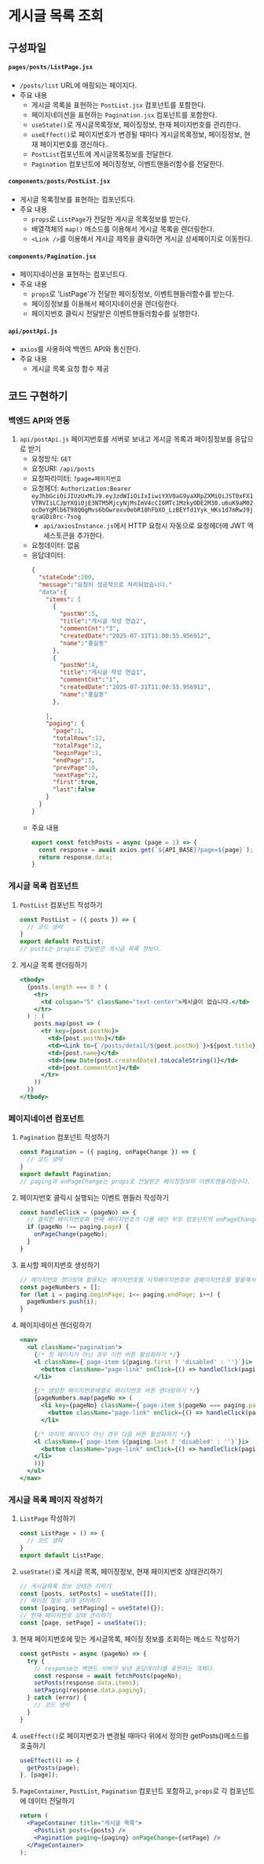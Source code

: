 # 게시글 목록 조회

## 구성파일
#### `pages/posts/ListPage.jsx`
- `/posts/list` URL에 매핑되는 페이지다.
- 주요 내용
  - 게시글 목록을 표현하는 `PostList.jsx` 컴포넌트를 포함한다.
  - 페이지네이션을 표현하는 `Pagination.jsx` 컴포넌트를 포함한다.
  - `useState()`로 게시글목록정보, 페이징정보, 현재 페이지번호를 관리한다.
  - `useEffect()`로 페이지번호가 변경될 때마다 게시글목록정보, 페이징정보, 현재 페이지번호를 갱신하다..
  - `PostList`컴포넌트에 게시글목록정보를 전달한다.
  - `Pagination` 컴포넌트에 페이징정보, 이벤트핸들러함수를 전달한다.
#### `components/posts/PostList.jsx`
- 게시글 목록정보를 표현하는 컴포넌트다.
- 주요 내용
  - `props`로 `ListPage`가 전달한 게시글 목록정보를 받는다.
  - 배열객체의 `map()` 메소드를 이용해서 게시글 목록을 렌더링한다.
  - `<Link />`를 이용해서 게시글 제목을 클릭하면 게시글 상세페이지로 이동한다.
#### `components/Pagination.jsx`
- 페이지네이션을 표현하는 컴포넌트다.
- 주요 내용
  - `props`로 'ListPage'가 전달한 페이징정보, 이벤트핸들러함수를 받는다.
  - 페이징정보를 이용해서 페이지네이션을 렌더링한다.
  - 페이지번호 클릭시 전달받은 이벤트핸들러함수를 실행한다.
#### `api/postApi.js`
- `axios`를 사용하여 백엔드 API와 통신한다.
- 주요 내용
  - 게시글 목록 요청 함수 제공

## 코드 구현하기
### 백엔드 API와 연동
1. `api/postApi.js` 페이지번호를 서버로 보내고 게시글 목록과 페이징정보를 응답으로 받기
   - 요청방식: `GET`
   - 요청URI: `/api/posts`
   - 요청파라미터: `?page=페이지번호`
   - 요청헤더: `Authorization:Bearer eyJhbGciOiJIUzUxMiJ9.eyJzdWIiOiIxIiwiYXV0aG9yaXRpZXMiOiJST0xFX1VTRVIiLCJpYXQiOjE3NTM5MjcyNjMsImV4cCI6MTc1MzkyODE2M30.u6uK9aM02ocDeYgMlb6T98Q0gMvs6bGwrexv0ebR18hFbXO_LzBEYfd1Yyk_HKs1d7mRwJ9jqraGDi0rc-7sog`
     - `api/axiosInstance.js`에서 HTTP 요청시 자동으로 요청헤더에 JWT 엑세스토큰을 추가한다.
   - 요청데이터: 없음
   - 응답데이터:
     ```json
     {
       "stateCode":200,
       "message":"요청이 성공적으로 처리되었습니다."
       "data":{
         "items": [
           {
             "postNo":5,
             "title":"게시글 작성 연습2",
             "commentCnt":"3",
             "createdDate":"2025-07-31T11:00:55.956912",
             "name":"홍길동"
           },
           {
             "postNo":4,
             "title":"게시글 작성 연습1",
             "commentCnt":"1",
             "createdDate":"2025-07-31T11:00:55.956912",
             "name":"홍길동"
           },
           
         ],
         "paging": {
           "page":1,
           "totalRows":12,
           "totalPage":2,
           "beginPage":1,
           "endPage":3,
           "prevPage":0,
           "nextPage":2,
           "first":true,
           "last":false
         }
       }    
     }
     ```
   - 주요 내용
     ```javascript
     export const fetchPosts = async (page = 1) => {
       const response = await axios.get(`${API_BASE}?page=${page}`);
       return response.data;
     }
     ```
### 게시글 목록 컴포넌트
1. `PostList` 컴포넌트 작성하기
    ```javascript
    const PostList = ({ posts }) => {
      // 코드 생략
    }
    export default PostList;
    // posts는 props로 전달받은 게시글 목록 정보다.
    ```
2. 게시글 목록 렌더링하기
    ```jsx
    <tbody>
      {posts.length === 0 ? (
        <tr>
          <td colspan="5" className="text-center">게시글이 없습니다.</td>
        </tr>
      ) : (
        posts.map(post => (
          <tr key={post.postNo}>
            <td>{post.postNo}</td>
            <td><Link to={`/posts/detail/${post.postNo}`}>${post.title}</Link></td>
            <td>{post.name}</td>
            <td>{new Date(post.createdDate).toLocaleString()}</td>
            <td>{post.commentCnt}</td>
          </tr>
        ))
      )}
    </tbody>
    ```
### 페이지네이션 컴포넌트
1. `Pagination` 컴포넌트 작성하기
    ```javascript
    const Pagination = ({ paging, onPageChange }) => {
      // 코드 생략
    }
    export default Pagination;
    // paging과 onPageChange는 props로 전달받은 페이징정보와 이벤트핸들러함수다.
    ```
2. 페이지번호 클릭시 실행되는 이벤트 핸들러 작성하기
    ```javascript
    const handleClick = (pageNo) => {
      // 클릭한 페이지번호와 현재 페이지번호가 다를 때만 부모 컴포넌트의 onPageChange()함수를 호출한다.
      if (pageNo !== paging.page) {
        onPageChange(pageNo);
      }
    }
    ```
3. 표시할 페이지번호 생성하기
    ```javascript
    // 페이지번호 렌더링에 활용되는 페이지번호를 시작페이지번호와 끝페이지번호를 활용해서 생성한다.
    const pageNumbers = [];
    for (let i = paging.beginPage; i<= paging.endPage; i++) {
      pageNumbers.push(i);
    }
    ```
4. 페이지네이션 렌더링하기
    ```jsx
    <nav>
      <ul className="pagination">
        {/* 첫 페이지가 아닌 경우 이전 버튼 활성화하기 */}
        <l className={`page-item ${paging.first ? 'disabled' : ''}`}i>
          <button className="page-link" onClick={() => handleClick(paging.prevPage)}>이전</button>
        </li>
    
        {/* 생성한 페이지번호배열로 페이지번호 버튼 렌더링하기 */}
        {pageNumbers.map(pageNo => (
          <li key={pageNo} className={`page-item ${pageNo === paging.page ? 'active' : ''}`}>
            <button className="page-link" onClick={() => handleClick(pageNo)}>{pageNo}</button>
          </li>
    
        {/* 마지막 페이지가 아닌 경우 다음 버튼 활성화하기 */}
        <l className={`page-item ${paging.last ? 'disabled' : ''}`}i>
          <button className="page-link" onClick={() => handleClick(paging.nextPage)}>다음</button>
        </li>
        ))}
      </ul>
    </nav>
    ```
### 게시글 목록 페이지 작성하기
1. `ListPage` 작성하기
    ```javascript
    const ListPage = () => {
      // 코드 생략
    }
    export default ListPage;
    ```
2. `useState()`로 게시글 목록, 페이징정보, 현재 페이지번호 상태관리하기
    ```javascript
    // 게시글목록 정보 상태관 리하기
    const [posts, setPosts] = useState([]);
    // 페이징 정보 상태 관리하기
    const [paging, setPaging] = useState({});
    // 현재 페이지번호 상태 관리하기
    const [page, setPage] = useState(1);
    ```
3. 현재 페이지번호에 맞는 게시글목록, 페이징 정보를 조회하는 메소드 작성하기
    ```javascript
    const getPosts = async (pageNo) => {
      try {
        // response는 백엔드 서버가 보낸 응답데이터를 표현하는 객체다.
        const response = await fetchPosts(pageNo);
        setPosts(response.data.items);
        setPaging(response.data.paging);
      } catch (error) {
        // 코드 생략
      }
    }
    ```
4. `useEffect()`로 페이지번호가 변경될 때마다 위에서 정의한 getPosts()메소드를 호출하기
    ```javascript
    useEffect(() => {
      getPosts(page);
    }, [page]);
    ```
5. `PageContainer`, `PostList`, `Pagination` 컴포넌트 포함하고, `props`로 각 컴포넌트에 데이터 전달하기
    ```jsx
    return (
      <PageContainer title="게시글 목록">
        <PostList posts={posts} />
        <Pagination paging={paging} onPageChange={setPage} />
      </PageContainer>
    );
    ```
